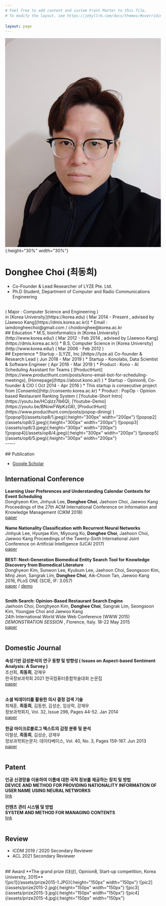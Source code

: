 ```yaml
---
# Feel free to add content and custom Front Matter to this file.
# To modify the layout, see https://jekyllrb.com/docs/themes/#overriding-theme-defaults

layout: page 
---
```


![My Picture](/assets/my.jpg){:height="30%" width="30%"}

# Donghee Choi (최동희)

* Co-Founder & Lead Researcher of LYZE Pte. Ltd. 
* Ph.D Student, Department of Computer and Radio Communications Engineering 
<br>
( Major : Computer Science and Engineering ) 
<br>
in [Korea University](https://korea.edu) ( Mar 2014 - Present , advised by [Jaewoo Kang](https://dmis.korea.ac.kr)) 
* Email : iamdongheechoi@gmail.com / choidonghee@korea.ac.kr

<br>
## Education
* M.S, bioinformatics in [Korea University](http://www.korea.edu/) ( Mar 2012 - Feb 2014 , advised by [Jaewoo Kang](https://dmis.korea.ac.kr)) 
* B.S, Computer Science in [Korea University](http://www.korea.edu/) ( Mar 2006 - Feb 2012 )

<br>
## Experience
* Startup - [LYZE, Inc.](https://lyze.ai) Co-founder & Research Lead ( Jun 2018 - Mar 2019 )
* Startup - Konolabs, Data Scientist & Software Engineer ( Apr 2016 - Mar 2019 )
    * Product : Kono - AI Scheduling Assistant for Teams ( [ProductHunt](https://www.producthunt.com/posts/kono-email-bot-for-scheduling-meetings), [Homepage](https://about.kono.ai/) )
* Startup - Opinion8, Co-founder & CIO ( Oct 2014 - Apr 2016 )
    * This startup is consecutive project from [Consento](http://consento.korea.ac.kr)
    * Product : PopOp - Opinion based Restaurant Ranking System ( [Youtube-Short Intro](https://youtu.be/HCqlzz7lb6Q), [Youtube-Demo](https://youtu.be/BNowFWpKzG8), [ProductHunt](https://www.producthunt.com/posts/popop-dining) )
<br>
![popop1](/assets/op8/1.jpeg){:height="300px" width="200px"} ![popop2](/assets/op8/2.jpeg){:height="300px" width="200px"} ![popop3](/assets/op8/3.jpeg){:height="300px" width="200px"} 
<br>
![popop4](/assets/op8/4.jpeg){:height="300px" width="200px"} ![popop5](/assets/op8/5.jpeg){:height="300px" width="200px"}

 
<br>
-----
<br>
<br>
## Publication

* [Google Scholar](https://scholar.google.co.kr/citations?user=iR40DeMAAAAJ&hl=ko)

## International Conference
**Learning User Preferences and Understanding Calendar Contexts for Event Scheduling**
<br>
Donghyeon Kim, Jinhyuk Lee, **Donghee Choi**, Jaehoon Choi, Jaewoo Kang 
<br>
Proceedings of the 27th ACM International Conference on Information and Knowledge Management (CIKM 2018)
<br>
[paper](https://dl.acm.org/doi/10.1145/3269206.3271712) 
<br>
<br>
**Name Nationality Classification with Recurrent Neural Networks**
<br>
Jinhyuk Lee, Hyunjae Kim, Miyoung Ko, **Donghee Choi**, Jaehoon Choi, Jaewoo Kang 
Proceedings of the Twenty-Sixth International Joint Conference on Artificial Intelligence (IJCAI 2017)
<br>
[paper](https://www.ijcai.org/Proceedings/2017/289)
<br>
<br>
**BEST: Next-Generation Biomedical Entity Search Tool for Knowledge Discovery from Biomedical Literature**
<br>
Donghyeon Kim, Sunwon Lee, Kyubum Lee, Jaehoon Choi, Seongsoon Kim, Minji Jeon, Sangrak Lim, **Donghee Choi**, Aik-Choon Tan, Jaewoo Kang 2016, PLoS ONE (SCIE, IF: 3.057) 
<br>
[paper](https://journals.plos.org/plosone/article?id=10.1371/journal.pone.0164680) / [demo](http://best.korea.ac.kr/)
<br>
<br>

**Smith Search: Opinion-Based Restaurant Search Engine**
<br>
Jaehoon Choi, Donghyeon Kim, **Donghee Choi**, Sangrak Lim, Seongsoon Kim, Youngjae Choi and Jaewoo Kang 
<br>
24th International World Wide Web Conference (WWW 2015) _DEMONSTRATION SESSION_ , Florence, Italy. 18-22 May 2015
<br>
[paper](https://dl.acm.org/doi/abs/10.1145/2740908.2742829) 
<br>
<br>
## Domestic Journal


**속성기반  감성분석의  연구  동향  및  방향성 ( Issues on Aspect-based Sentiment Analysis: A Survey )**
<br>
조선희, **최동희**, 강재우 
<br>
한국정보과학회 2021 한국컴퓨터종합학술대회 논문집
 <br>
[paper](https://www.dbpia.co.kr/pdf/pdfView.do?nodeId=NODE10583434&mark=0&useDate=&ipRange=N&accessgl=Y&language=ko_KR&hasTopBanner=false) 
<br>
<br>

**소셜 빅데이터를 활용한 의사 결정 검색 기술**
<br>
최재훈, **최동희**, 김동현, 김성순, 임상락, 강재우 
<br>
정보과학회지, Vol. 32, Issue 296, Pages 44-52. Jan 2014
 <br>
[paper](http://www.ndsl.kr/ndsl/search/detail/article/articleSearchResultDetail.do?cn=JAKO201406464395458) 
<br>
<br>
**한글 마이크로블로그 텍스트의 감정 분류 및 분석**
<br>
이철성, **최동희**, 김성순, 강재우
<br>
정보과학회논문지: 데이타베이스, Vol. 40, No. 3, Pages 159-167. Jun 2013
<br>
[paper](https://www.dbpia.co.kr/Journal/articleDetail?nodeId=NODE02193998) 
<br>
<br>

## Patent
**인공 신경망을 이용하여 이름에 대한 국적 정보를 제공하는 장치 및 방법**
<br>
**DEVICE AND METHOD FOR PROVIDING NATIONALITY INFORMATION OF USER NAME USING NEURAL NETWORKS**
<br>
[link](https://doi.org/10.8080/1020170147399)
<br>
<br>
**컨텐츠 관리 시스템 및 방법**
<br>
**SYSTEM AND METHOD FOR MANAGING CONTENTS**
<br>
[link](https://doi.org/10.8080/1020120078866)
<br>
<br>

## Review
* ICDM 2019 / 2020 Secondary Reviewer
* ACL 2021 Secondary Reviewer

<br>
## Award
**The grand prize (대상), Opinion8, Start-up competition, Korea University, 2015**
<br>
![pic1](/assets/prize2015-1.JPG){:height="150px" width="150px"} ![pic2](/assets/prize2015-2.jpg){:height="150px" width="150px"} ![pic3](/assets/prize2015-3.jpg){:height="150px" width="150px"} ![pic4](/assets/prize2015-4.jpg){:height="150px" width="150px"}


